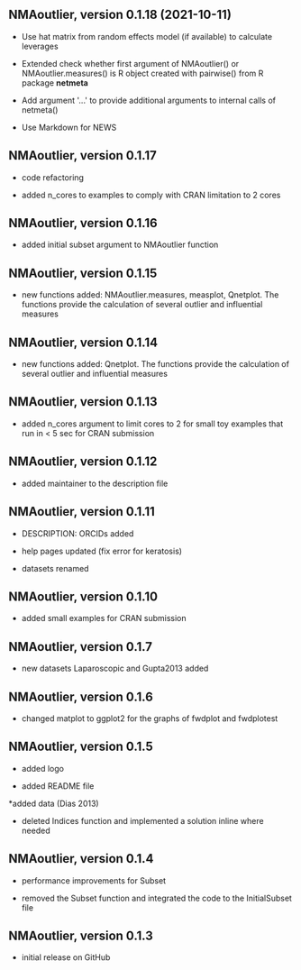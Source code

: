 ## NMAoutlier, version 0.1.18 (2021-10-11)

* Use hat matrix from random effects model (if available) to calculate
  leverages

* Extended check whether first argument of NMAoutlier() or
  NMAoutlier.measures() is R object created with pairwise() from R
  package **netmeta**

* Add argument '...' to provide additional arguments to internal calls
  of netmeta()

* Use Markdown for NEWS


## NMAoutlier, version 0.1.17

* code refactoring

* added n_cores to examples to comply with CRAN limitation to 2 cores


## NMAoutlier, version 0.1.16

* added initial subset argument to NMAoutlier function


## NMAoutlier, version 0.1.15

* new functions added: NMAoutlier.measures, measplot, Qnetplot. The
  functions provide the calculation of several outlier and influential
  measures


## NMAoutlier, version 0.1.14

* new functions added: Qnetplot. The functions provide the calculation
  of several outlier and influential measures


## NMAoutlier, version 0.1.13

* added n_cores argument to limit cores to 2 for small toy examples
  that run in < 5 sec for CRAN submission


## NMAoutlier, version 0.1.12

* added maintainer to the description file


## NMAoutlier, version 0.1.11

* DESCRIPTION: ORCIDs added

* help pages updated (fix error for keratosis)

* datasets renamed


## NMAoutlier, version 0.1.10

* added small examples for CRAN submission


## NMAoutlier, version 0.1.7

* new datasets Laparoscopic and Gupta2013 added


## NMAoutlier, version 0.1.6

* changed matplot to ggplot2 for the graphs of fwdplot and fwdplotest


## NMAoutlier, version 0.1.5

* added logo

* added README file

*added data (Dias 2013)

* deleted Indices function and implemented a solution inline where
  needed


## NMAoutlier, version 0.1.4

* performance improvements for Subset

* removed the Subset function and integrated the code to the
  InitialSubset file


## NMAoutlier, version 0.1.3

* initial release on GitHub
